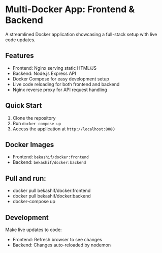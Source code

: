 # Multi-Docker App: Frontend & Backend

A streamlined Docker application showcasing a full-stack setup with live code updates.

## Features

- Frontend: Nginx serving static HTML/JS
- Backend: Node.js Express API
- Docker Compose for easy development setup
- Live code reloading for both frontend and backend
- Nginx reverse proxy for API request handling

## Quick Start

1. Clone the repository
2. Run `docker-compose up`
3. Access the application at `http://localhost:8080`

## Docker Images

- Frontend: `bekashif/docker:frontend`
- Backend: `bekashif/docker:backend`

## Pull and run:


- docker pull bekashif/docker:frontend
- docker pull bekashif/docker:backend
- docker-compose up



## Development

Make live updates to code:
- Frontend: Refresh browser to see changes
- Backend: Changes auto-reloaded by nodemon


